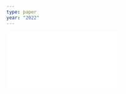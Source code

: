 ```yaml
---
type: paper
year: "2022"
---
```

![](../../../../meri-public/garden/9db142edc42e8d514143d8eceed7f2ec.pdf)